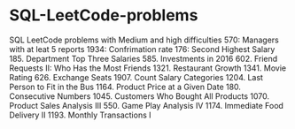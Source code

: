 # SQL-LeetCode-problems
SQL LeetCode problems with Medium and high difficulties
570: Managers with at leat 5 reports
1934: Confrimation rate
176: Second Highest Salary
185. Department Top Three Salaries
585. Investments in 2016
602. Friend Requests II: Who Has the Most Friends
1321. Restaurant Growth
1341. Movie Rating
626. Exchange Seats
1907. Count Salary Categories
1204. Last Person to Fit in the Bus
1164. Product Price at a Given Date
180. Consecutive Numbers
1045. Customers Who Bought All Products
1070. Product Sales Analysis III
550. Game Play Analysis IV
1174. Immediate Food Delivery II
1193. Monthly Transactions I
